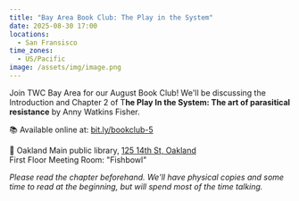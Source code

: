 ```yaml
---
title: "Bay Area Book Club: The Play in the System"
date: 2025-08-30 17:00
locations:
  - San Fransisco
time_zones:
  - US/Pacific
image: /assets/img/image.png
---
```

Join TWC Bay Area for our August Book Club! We'll be discussing the Introduction and Chapter 2 of T**he Play In the System: The art of parasitical resistance** by Anny Watkins Fisher.

📚 Available online at: [bit.ly/bookclub-5](bit.ly/bookclub-5)

📍 Oakland Main public library, [125 14th St, Oakland](https://www.google.com/maps/place/Oakland+Public+Library/@37.8009514,-122.2662557,17z/data=!3m1!4b1!4m6!3m5!1s0x808f80b67f1b9b13:0xdd9fb4aa003e91ca!8m2!3d37.8009514!4d-122.2636808!16s%2Fm%2F0j8tcbn?entry=ttu&g_ep=EgoyMDI1MDgxOS4wIKXMDSoASAFQAw%3D%3D)\
First Floor Meeting Room: "Fishbowl"

*Please read the chapter beforehand. We'll have physical copies and some time to read at the beginning, but will spend most of the time talking.*
